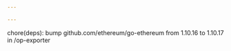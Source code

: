 ```yaml
---

---
```


chore(deps): bump github.com/ethereum/go-ethereum from 1.10.16 to 1.10.17 in /op-exporter
